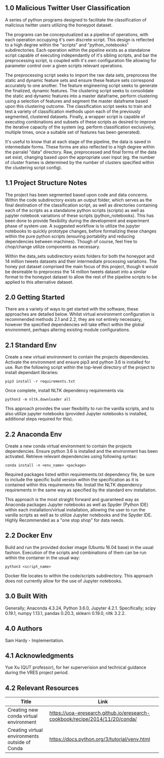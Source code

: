 ## 1.0 Malicious Twitter User Classification
A series of python programs designed to facilitate the classification of malicious twitter users utilizing the honeypot dataset.

The programs can be conceputualized as a pipeline of operations, with each operation occupying it's own discrete script. This design is reflected to a high degree within the "scripts" and "python_notebooks" subdirectories. Each operation within the pipeline exists as a standalone script capable of executing independantly of it's sibling scripts, and bar the preprocessing script, is coupled with it's own configuration file allowing for parameter control over a given scripts relevant operations.

The preprocessing script seeks to import the raw data sets, preprocess the static and dynamic feature sets and ensure these feature sets correspond accurately to one another. The feature engineering script seeks to generate the finalized, dynamic features. The clustering script seeks to consolidate the static and dynamic features into a master dataframe, perform clustering using a selection of features and segment the master dataframe based upon this clustering outcome. The classification script seeks to train and test a variety of classification methods upon each of the previously segmented, clustered datasets. Finally, a wrapper script is capable of executing combinations and subsets of these scripts as desired to improve the iterative capacity of the system (eg. perform classification exclusively, multiple times, once a suitable set of features has been generated).

It's useful to know that at each stage of the pipeline, the data is saved in intermediate forms. These forms are also reflected to a high degree within the parralel "data" directory. Raw, preprocessed and final forms of the data set exist, changing based upon the appropriate user input (eg. the number of cluster frames is determined by the number of clusters specified within the clustering script config).
## 1.1 Project Structure Notes
The project has been segmented based upon code and data concerns. Within the code subdirectory exists an output folder, which serves as the final destination of the classification script, as well as directories containing each of the scripts as a standalone python scripts (scripts) as well as jupyter notebook variations of these scripts (python_notebooks). This has been done to provide flexibility during the development and experiment phase of system use. A suggested workflow is to utilize the jupyter notebooks to quickly prototype changes, before formalizing these changes within the pure python scripts (ensuring portability and reducing dependencies between machines). Though of course, feel free to chop/change utilize components as necessary.

Within the data_sets subdirectory exists folders for both the honeypot and 14 million tweets datasets and their intermediate processing variations. The honey pot dataset comprised the main focus of this project, though it would be desireable to preprocess the 14 million tweets dataset into a similar format to the honeypot dataset to allow the rest of the pipeline scripts to be applied to this alternative dataset.
## 2.0 Getting Started
There are a variety of ways to get started with the software, these approaches are detailed below. Whilst virtual environment configuration is recommended methods 2.1 and 2.2, they are not entirely necessary, however the specified dependencies will take effect within the global environment, perhaps altering existing module configurations.
## 2.1 Standard Env
Create a new virtual environment to contain the projects dependencies. Activate the environment and ensure pip3 and python 3.6 is installed for use. Run the following script within the top-level directory of the project to install dependant libraries:
```
pip3 install -r requirements.txt
```
Once complete, install NLTK dependency requirements via:
```
python3 -m nltk.downloader all
```
This approach provides the user flexibility to run the vanilla scripts, and to also utilize jupyter notebooks (provided Jupyter notebooks is installed, additional steps required for this).
## 2.2 Anaconda Env
Create a new conda virtual environment to contain the projects dependencies. Ensure python 3.6 is installed and the environment has been activated. Retrieve relevant dependencies using following syntax:
```
conda install -n <env_name> <package>
```
Required packages listed within requirements.txt dependency file, be sure to include the specific build version within the <package> specification as it is contained within this requirements file. Install the NLTK dependency requirements in the same way as specified by the standard env installation.

This approach is the most straight forward and guaranteed way as Anaconda packages Jupyter notebooks as well as Spyder (Python IDE) within each installation/virtual installation, allowing the user to run the vanilla scripts as well as to utilize Jupyter notebooks and the Spyder IDE. Highly Recommended as a "one stop shop" for data needs.
## 2.2 Docker Env
Build and run the provided docker image (Ubuntu 16.04 base) in the usual fashion. Execution of the scripts and combinations of them can be run within the container in the usual way:
```
python3 <script_name>
```
Docker file locates to within the code/scripts subdirectory. This approach does not currently allow for the use of Jupyter notebooks.
## 3.0 Built With
Generally; Anaconda 4.3.24, Python 3.6.0, Jupyter 4.2.1.
Specifically; scipy 0.19.1, numpy 1.13.1, pandas 0.20.3, sklearn 0.19.0, nltk 3.2.2.
## 4.0 Authors
Sam Hardy - Implementation.
## 4.1 Acknowledgments ##
Yue Xu (QUT professor), for her superverision and technical guidance during the VRES project period.
## 4.2 Relevant Resources ##
| Title  | Link  |
| ------------- | ----- |
|Creating new conda virtual environment| https://uoa-eresearch.github.io/eresearch-cookbook/recipe/2014/11/20/conda/ |
|Creating virtual environments outside of Conda | https://docs.python.org/3/tutorial/venv.html |

